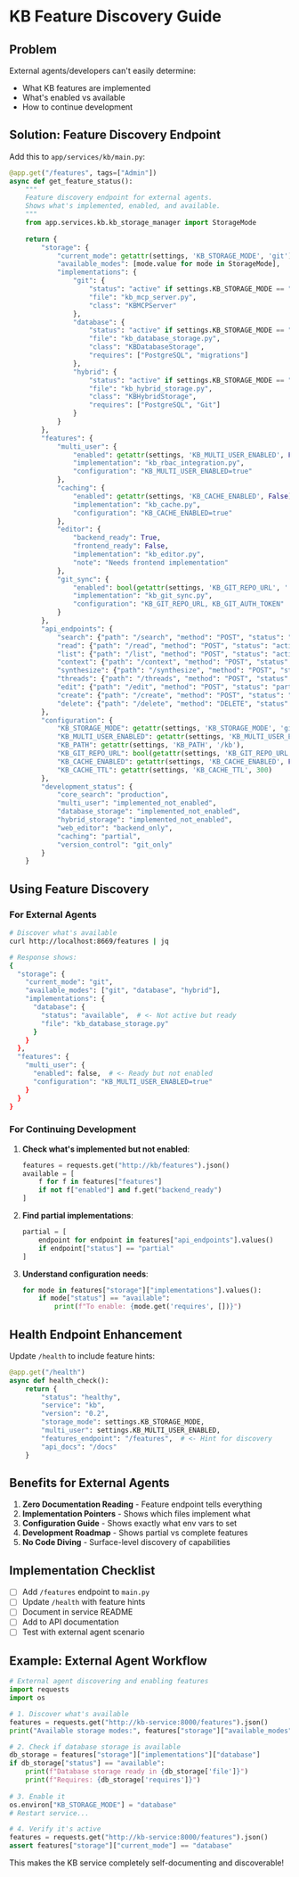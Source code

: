 # KB Feature Discovery Guide

## Problem

External agents/developers can't easily determine:
- What KB features are implemented
- What's enabled vs available
- How to continue development

## Solution: Feature Discovery Endpoint

Add this to `app/services/kb/main.py`:

```python
@app.get("/features", tags=["Admin"])
async def get_feature_status():
    """
    Feature discovery endpoint for external agents.
    Shows what's implemented, enabled, and available.
    """
    from app.services.kb.kb_storage_manager import StorageMode
    
    return {
        "storage": {
            "current_mode": getattr(settings, 'KB_STORAGE_MODE', 'git'),
            "available_modes": [mode.value for mode in StorageMode],
            "implementations": {
                "git": {
                    "status": "active" if settings.KB_STORAGE_MODE == "git" else "available",
                    "file": "kb_mcp_server.py",
                    "class": "KBMCPServer"
                },
                "database": {
                    "status": "active" if settings.KB_STORAGE_MODE == "database" else "available",
                    "file": "kb_database_storage.py",
                    "class": "KBDatabaseStorage",
                    "requires": ["PostgreSQL", "migrations"]
                },
                "hybrid": {
                    "status": "active" if settings.KB_STORAGE_MODE == "hybrid" else "available",
                    "file": "kb_hybrid_storage.py",
                    "class": "KBHybridStorage",
                    "requires": ["PostgreSQL", "Git"]
                }
            }
        },
        "features": {
            "multi_user": {
                "enabled": getattr(settings, 'KB_MULTI_USER_ENABLED', False),
                "implementation": "kb_rbac_integration.py",
                "configuration": "KB_MULTI_USER_ENABLED=true"
            },
            "caching": {
                "enabled": getattr(settings, 'KB_CACHE_ENABLED', False),
                "implementation": "kb_cache.py",
                "configuration": "KB_CACHE_ENABLED=true"
            },
            "editor": {
                "backend_ready": True,
                "frontend_ready": False,
                "implementation": "kb_editor.py",
                "note": "Needs frontend implementation"
            },
            "git_sync": {
                "enabled": bool(getattr(settings, 'KB_GIT_REPO_URL', '')),
                "implementation": "kb_git_sync.py",
                "configuration": "KB_GIT_REPO_URL, KB_GIT_AUTH_TOKEN"
            }
        },
        "api_endpoints": {
            "search": {"path": "/search", "method": "POST", "status": "active"},
            "read": {"path": "/read", "method": "POST", "status": "active"},
            "list": {"path": "/list", "method": "POST", "status": "active"},
            "context": {"path": "/context", "method": "POST", "status": "active"},
            "synthesize": {"path": "/synthesize", "method": "POST", "status": "active"},
            "threads": {"path": "/threads", "method": "POST", "status": "active"},
            "edit": {"path": "/edit", "method": "POST", "status": "partial"},
            "create": {"path": "/create", "method": "POST", "status": "partial"},
            "delete": {"path": "/delete", "method": "DELETE", "status": "partial"}
        },
        "configuration": {
            "KB_STORAGE_MODE": getattr(settings, 'KB_STORAGE_MODE', 'git'),
            "KB_MULTI_USER_ENABLED": getattr(settings, 'KB_MULTI_USER_ENABLED', False),
            "KB_PATH": getattr(settings, 'KB_PATH', '/kb'),
            "KB_GIT_REPO_URL": bool(getattr(settings, 'KB_GIT_REPO_URL', '')),  # Hide actual URL
            "KB_CACHE_ENABLED": getattr(settings, 'KB_CACHE_ENABLED', False),
            "KB_CACHE_TTL": getattr(settings, 'KB_CACHE_TTL', 300)
        },
        "development_status": {
            "core_search": "production",
            "multi_user": "implemented_not_enabled",
            "database_storage": "implemented_not_enabled",
            "hybrid_storage": "implemented_not_enabled",
            "web_editor": "backend_only",
            "caching": "partial",
            "version_control": "git_only"
        }
    }
```

## Using Feature Discovery

### For External Agents

```bash
# Discover what's available
curl http://localhost:8669/features | jq

# Response shows:
{
  "storage": {
    "current_mode": "git",
    "available_modes": ["git", "database", "hybrid"],
    "implementations": {
      "database": {
        "status": "available",  # <- Not active but ready
        "file": "kb_database_storage.py"
      }
    }
  },
  "features": {
    "multi_user": {
      "enabled": false,  # <- Ready but not enabled
      "configuration": "KB_MULTI_USER_ENABLED=true"
    }
  }
}
```

### For Continuing Development

1. **Check what's implemented but not enabled**:
   ```python
   features = requests.get("http://kb/features").json()
   available = [
       f for f in features["features"] 
       if not f["enabled"] and f.get("backend_ready")
   ]
   ```

2. **Find partial implementations**:
   ```python
   partial = [
       endpoint for endpoint in features["api_endpoints"].values()
       if endpoint["status"] == "partial"
   ]
   ```

3. **Understand configuration needs**:
   ```python
   for mode in features["storage"]["implementations"].values():
       if mode["status"] == "available":
           print(f"To enable: {mode.get('requires', [])}")
   ```

## Health Endpoint Enhancement

Update `/health` to include feature hints:

```python
@app.get("/health")
async def health_check():
    return {
        "status": "healthy",
        "service": "kb",
        "version": "0.2",
        "storage_mode": settings.KB_STORAGE_MODE,
        "multi_user": settings.KB_MULTI_USER_ENABLED,
        "features_endpoint": "/features",  # <- Hint for discovery
        "api_docs": "/docs"
    }
```

## Benefits for External Agents

1. **Zero Documentation Reading** - Feature endpoint tells everything
2. **Implementation Pointers** - Shows which files implement what
3. **Configuration Guide** - Shows exactly what env vars to set
4. **Development Roadmap** - Shows partial vs complete features
5. **No Code Diving** - Surface-level discovery of capabilities

## Implementation Checklist

- [ ] Add `/features` endpoint to `main.py`
- [ ] Update `/health` with feature hints
- [ ] Document in service README
- [ ] Add to API documentation
- [ ] Test with external agent scenario

## Example: External Agent Workflow

```python
# External agent discovering and enabling features
import requests
import os

# 1. Discover what's available
features = requests.get("http://kb-service:8000/features").json()
print("Available storage modes:", features["storage"]["available_modes"])

# 2. Check if database storage is available
db_storage = features["storage"]["implementations"]["database"]
if db_storage["status"] == "available":
    print(f"Database storage ready in {db_storage['file']}")
    print(f"Requires: {db_storage['requires']}")
    
# 3. Enable it
os.environ["KB_STORAGE_MODE"] = "database"
# Restart service...

# 4. Verify it's active
features = requests.get("http://kb-service:8000/features").json()
assert features["storage"]["current_mode"] == "database"
```

This makes the KB service completely self-documenting and discoverable!